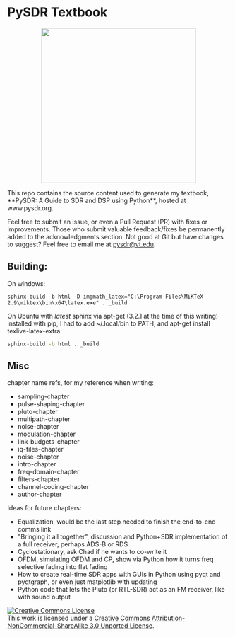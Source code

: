 # PySDR Textbook
<p align="center">
  <img src="https://raw.githubusercontent.com/777arc/textbook/master/_images/fft_logo_wide.gif" width="350"/>
</p>
This repo contains the source content used to generate my textbook, **PySDR: A Guide to SDR and DSP using Python**, hosted at www.pysdr.org.

Feel free to submit an issue, or even a Pull Request (PR) with fixes or improvements.  Those who submit valuable feedback/fixes be permanently added to the acknowledgments section.  Not good at Git but have changes to suggest?  Feel free to email me at pysdr@vt.edu.

## Building:

On windows:

```
sphinx-build -b html -D imgmath_latex="C:\Program Files\MiKTeX 2.9\miktex\bin\x64\latex.exe" . _build
```

On Ubuntu with *latest* sphinx via apt-get (3.2.1 at the time of this writing) installed with pip, I had to add ~/.local/bin to PATH, and apt-get install texlive-latex-extra:

```bash
sphinx-build -b html . _build
```

## Misc

chapter name refs, for my reference when writing:

* sampling-chapter
* pulse-shaping-chapter
* pluto-chapter
* multipath-chapter
* noise-chapter
* modulation-chapter
* link-budgets-chapter
* iq-files-chapter
* noise-chapter
* intro-chapter
* freq-domain-chapter
* filters-chapter
* channel-coding-chapter
* author-chapter

Ideas for future chapters:

* Equalization, would be the last step needed to finish the end-to-end comms link
* "Bringing it all together", discussion and Python+SDR implementation of a full receiver, perhaps ADS-B or RDS
* Cyclostationary, ask Chad if he wants to co-write it
* OFDM, simulating OFDM and CP, show via Python how it turns freq selective fading into flat fading
* How to create real-time SDR apps with GUIs in Python using pyqt and pyqtgraph, or even just matplotlib with updating
* Python code that lets the Pluto (or RTL-SDR) act as an FM receiver, like with sound output

<a rel="license" href="http://creativecommons.org/licenses/by-nc-sa/3.0/"><img alt="Creative Commons License" style="border-width:0" src="https://i.creativecommons.org/l/by-nc-sa/3.0/88x31.png" /></a><br />This work is licensed under a <a rel="license" href="http://creativecommons.org/licenses/by-nc-sa/3.0/">Creative Commons Attribution-NonCommercial-ShareAlike 3.0 Unported License</a>.
